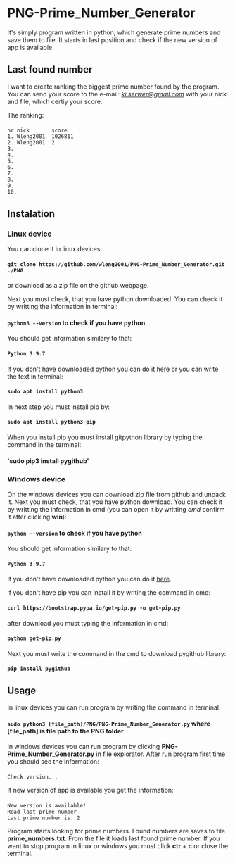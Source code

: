# PNG-Prime_Number_Generator
 It's simply program written in python, which generate prime numbers and save them to file. It starts in last position and check if the new version of app is available.
## Last found number
I want to create ranking the biggest prime number found by the program. You can send your score to the e-mail: *ki.serwer@gmail.com* with your nick and file, which certiy your score.

The ranking:
####
```
nr nick       score
1. Wleng2001  1026811
2. Wleng2001  2
3.
4.
5.
6.
7.
8.
9.
10.
```

## Instalation
### Linux device
You can clone it in linux devices: 

#### `git clone https://github.com/wleng2001/PNG-Prime_Number_Generator.git ./PNG`

or download as a zip file on the github webpage.

Next you must check, that you have python downloaded. You can check it by writting the information in terminal: 

#### `python3 --version` to check if you have python

You should get information similary to that:

#### `Python 3.9.7`

If you don't have downloaded python you can do it <a href="https://www.python.org/downloads/">here</a> or you can write the text in terminal:

#### `sudo apt install python3`

In next step you must install pip by:

#### `sudo apt install python3-pip`

When you install pip you must install gitpython library by typing the command in the terminal:

#### 'sudo pip3 install pygithub'

### Windows device

On the windows devices you can download zip file from github and unpack it.
Next you must check, that you have python download. You can check it by writting the information in cmd (you can open it by writting *cmd* confirm it after clicking **win**): 

#### `python --version` to check if you have python

You should get information similary to that:

#### `Python 3.9.7`

If you don't have downloaded python you can do it <a href="https://www.python.org/downloads/">here</a>.

if you don't have pip you can install it by writing the command in cmd:

#### `curl https://bootstrap.pypa.io/get-pip.py -o get-pip.py`

after download you must typing the information in cmd:

#### `python get-pip.py`

Next you must write the command in the cmd to download pygithub library:

#### `pip install pygithub`

## Usage
In linux devices you can run program by writing the command in terminal:
#### `sudo python3 [file_path]/PNG/PNG-Prime_Number_Generator.py` where [file_path] is file path to the PNG folder
In windows devices you can run program by clicking **PNG-Prime_Number_Generator.py** in file explorator.
After run program first time you should see the information:
####
```
Check version...
```
If new version of app is available you get the information:
####
```
New version is available!
Read last prime number
Last prime number is: 2
```

Program starts looking for prime numbers. Found numbers are saves to file **prime_numbers.txt**. From the file it loads last found prime number. 
If you want to stop program in linux or windows you must click **ctr** + **c** or close the terminal. 
